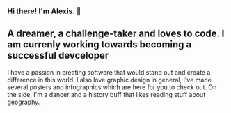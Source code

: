 ### Hi there! I'm Alexis. 👋

## A dreamer, a challenge-taker and loves to code. I am currenly working towards becoming a successful devceloper

I have a passion in creating software that would stand out and create a difference in this world. I also love graphic design in general, I've made several posters and infographics which are here for you to check out. On the side, I'm a dancer and a history buff that likes reading stuff about geography.

<!--
**alexiscacayuran/alexiscacayuran** is a ✨ _special_ ✨ repository because its `README.md` (this file) appears on your GitHub profile.

Here are some ideas to get you started:

- 🔭 I’m currently working on ...
- 🌱 I’m currently learning ...
- 👯 I’m looking to collaborate on ...
- 🤔 I’m looking for help with ...
- 💬 Ask me about ...
- 📫 How to reach me: ...
- 😄 Pronouns: ...
- ⚡ Fun fact: ...
-->
